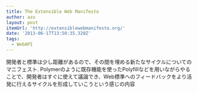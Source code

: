 ```yaml
---
title: The Extensible Web Manifesto
author: azu
layout: post
itemUrl: 'http://extensiblewebmanifesto.org/'
date: '2013-06-17T13:50:35.320Z'
tags:
  - WebAPI
---
```

開発者と標準は少し距離があるので、その間を埋める新たなサイクルについてのマニフェスト.
Polymerのように既存機能を使ったPolyfillなどを用いながらやることで、開発者はすぐに使えて議論でき、Web標準へのフィードバックをより活発に行えるサイクルを形成していこうという感じの内容
